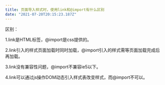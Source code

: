```yaml
---
title: 页面导入样式时，使用link和@import有什么区别
date: "2021-07-20T20:15:23.187Z"
---
```



区别：

1.link是HTML标签，@import是css提供的。 

2.link引入的样式页面加载时同时加载，@import引入的样式需等页面加载完成后再加载。

3.link没有兼容性问题，@import不兼容ie5以下。

4.link可以通过js操作DOM动态引入样式表改变样式，而@import不可以。